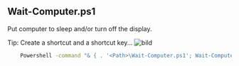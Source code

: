 ## Wait-Computer.ps1

Put computer to sleep and/or turn off the display.

Tip: Create a shortcut and a shortcut key...
![bild](https://user-images.githubusercontent.com/96334655/147910949-a9c85421-9231-4074-be9a-b3f01ef73220.png)
```bat
    Powershell -command "& { . '<Path>\Wait-Computer.ps1'; Wait-Computer }"
```
